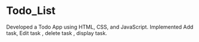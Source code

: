 # Todo_List
Developed a Todo App using HTML, CSS, and JavaScript. Implemented  Add task, Edit task , delete task , display task.
